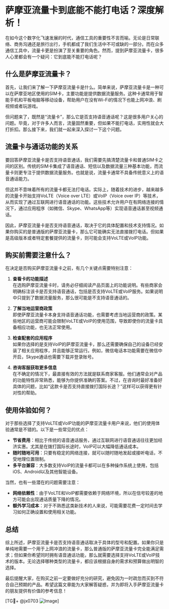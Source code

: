 # 萨摩亚流量卡到底能不能打电话？深度解析！

在如今这个数字化飞速发展的时代，通信工具的重要性不言而喻。无论是日常联络、商务沟通还是旅行出行，手机都成了我们生活中不可或缺的一部分。而在众多通信工具中，流量卡更是扮演了至关重要的角色。然而，提到萨摩亚流量卡，很多人心里都会有一个疑问：它到底能不能打电话呢？

## 什么是萨摩亚流量卡？

首先，让我们来了解一下萨摩亚流量卡是什么。简单来说，萨摩亚流量卡是一种可以在萨摩亚地区使用的SIM卡，主要功能是提供数据流量服务。这种卡通常用于智能手机和平板电脑等移动设备，帮助用户在没有Wi-Fi的情况下也能上网冲浪、刷视频或者玩游戏。

但问题来了，既然是“流量卡”，那么它是否支持语音通话呢？这是很多用户关心的问题。毕竟，对于许多人而言，流量固然重要，但如果不能打电话，实用性就会大打折扣。那么接下来，我们就一起来深入探讨一下这个问题。

## 流量卡与通话功能的关系

要回答萨摩亚流量卡是否支持语音通话，我们需要先搞清楚流量卡和普通SIM卡之间的区别。传统的SIM卡集成了语音通话、短信以及数据流量三种基本功能，而流量卡则更专注于提供数据流量服务。也就是说，流量卡通常不具备传统意义上的语音通话能力。

但这并不意味着所有的流量卡都无法打电话。实际上，随着技术的进步，越来越多的流量卡开始支持VoLTE（Voice over LTE）或VoIP（Voice over IP）等技术，从而实现了通过互联网进行语音通话的功能。这些技术允许用户在有网络连接的情况下，通过应用程序（如微信、Skype、WhatsApp等）实现语音通话甚至视频通话。

因此，萨摩亚流量卡是否支持语音通话，取决于它的具体配置和技术支持情况。如果你购买的是普通版的萨摩亚流量卡，那么它可能确实无法直接拨打电话。但如果是高级版本或者特定套餐提供的流量卡，则可能会支持VoLTE或VoIP功能。

## 购买前需要注意什么？

在决定是否购买萨摩亚流量卡之前，有几个关键点需要特别注意：

1. **查看卡的功能描述**  
   在选购萨摩亚流量卡时，请务必仔细阅读产品页面上的功能说明。有些商家会明确标注该卡是否支持语音通话，包括是否支持VoLTE或VoIP服务。如果说明中只提到了数据流量服务，那么很可能是不支持语音通话的。

2. **了解当地运营商政策**  
   即使萨摩亚流量卡本身支持语音通话功能，也需要考虑当地运营商的政策。某些地区的运营商可能会限制VoLTE或VoIP的使用范围，导致即使你的流量卡具备相应功能，也无法正常使用。

3. **检查配套的应用程序**  
   如果你选择的是支持VoIP的萨摩亚流量卡，那么还需要确保自己的设备已经安装了相关应用程序，并且能够正常运行。例如，微信电话本功能需要在微信中开启，Skype通话也需要下载并登录账号。

4. **咨询客服获取更多信息**  
   在不确定的情况下，最直接有效的方法就是联系商家客服。他们通常会对产品的功能特性非常熟悉，能够为你提供准确的答案。不过，在咨询时最好准备好具体的问题，比如“这款卡是否支持直接拨打国际长途？”这样可以获得更有针对性的帮助。

## 使用体验如何？

对于那些选择了支持VoLTE或VoIP功能的萨摩亚流量卡用户来说，他们的使用体验通常是不错的。以下是一些常见的优点：

- **节省费用**：相比于传统的语音通话服务，通过互联网进行语音通话往往更加经济实惠。尤其是在拨打国际长途时，VoIP可以大幅降低通话成本。
- **随时随地可用**：只要有稳定的网络连接，就可以随时随地发起或接听电话，不受地理位置限制。
- **多平台兼容**：大多数支持VoIP的流量卡都可以在多种操作系统上使用，包括iOS、Android以及其他智能设备。

当然，也有一些潜在的问题需要注意：

- **网络依赖性**：由于VoLTE和VoIP都需要依赖于网络环境，所以在信号较差的地方可能会出现通话质量下降的情况。
- **额外学习成本**：对于不熟悉这类新技术的人来说，可能需要花费一定时间去学习如何正确设置和使用相关功能。

## 总结

综上所述，萨摩亚流量卡是否支持语音通话取决于具体的型号和配置。如果你只是单纯地需要一个用于上网冲浪的流量卡，那么普通版的萨摩亚流量卡完全能满足需求；但如果你希望同时拥有语音通话功能，那么就需要选择支持VoLTE或VoIP技术的版本。无论选择哪种类型的流量卡，都应该根据自身的需求和预算做出明智的选择。

最后提醒大家，在购买之前一定要做好充分的研究，避免因为一时疏忽而买到不符合自己预期的产品。希望这篇文章能为大家解答疑惑，并为即将入手萨摩亚流量卡的朋友提供有价值的参考信息！

[TG💪+ @jx0703 ![Image](https://github.com/user-attachments/assets/dbca1d08-cadb-493c-b0ec-ad6f7a83f270)]